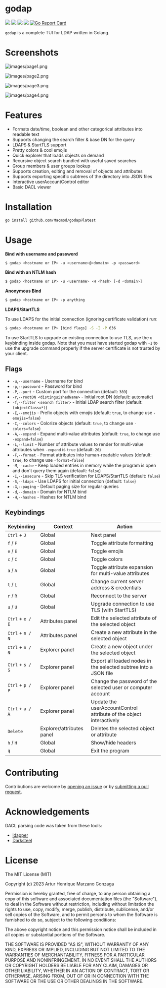 # godap

![](https://img.shields.io/github/go-mod/go-version/Macmod/godap) ![](https://img.shields.io/github/languages/code-size/Macmod/godap) ![](https://img.shields.io/github/license/Macmod/godap) ![](https://img.shields.io/github/actions/workflow/status/Macmod/godap/release.yml) [![Go Report Card](https://goreportcard.com/badge/github.com/Macmod/godap)](https://goreportcard.com/report/github.com/Macmod/godap)

`godap` is a complete TUI for LDAP written in Golang.

# Screenshots

![images/page1.png](images/page1.png)

![images/page2.png](images/page2.png)

![images/page3.png](images/page3.png)

![images/page4.png](images/page4.png)

# Features

* Formats date/time, boolean and other categorical attributes into readable text
* Supports changing the search filter & base DN for the query
* LDAPS & StartTLS support
* Pretty colors & cool emojis
* Quick explorer that loads objects on demand
* Recursive object search bundled with useful saved searches
* Group members & user groups lookup
* Supports creation, editing and removal of objects and attributes
* Supports exporting specific subtrees of the directory into JSON files
* Interactive userAccountControl editor
* Basic DACL viewer

# Installation

```bash
go install github.com/Macmod/godap@latest
```

# Usage

**Bind with username and password**

```bash
$ godap <hostname or IP> -u <username>@<domain> -p <password>
```

**Bind with an NTLM hash**

```bash
$ godap <hostname or IP> -u <username> -H <hash> [-d <domain>]
```

**Anonymous Bind**

```bash
$ godap <hostname or IP> -p anything
```

**LDAPS/StartTLS**

To use LDAPS for the initial connection (ignoring certificate validation) run:

```bash
$ godap <hostname or IP> [bind flags] -S -I -P 636
```

To use StartTLS to upgrade an existing connection to use TLS, use the `u` keybinding inside godap. Note that you must have started godap with `-I` to use the upgrade command properly if the server certificate is not trusted by your client.

## Flags

* `-u`,`--username` - Username for bind
* `-p`,`--password` - Password for bind
* `-P`,`--port` - Custom port for the connection (default: `389`)
* `-r`,`--rootDN <distinguishedName>` - Initial root DN (default: automatic)
* `-f`,`--filter <search filter>` - Initial LDAP search filter (default: `(objectClass=*)`)
* `-E`,`--emojis` - Prefix objects with emojis (default: `true`, to change use `-emojis=false`)
* `-C`,`--colors` - Colorize objects (default: `true`, to change use `-colors=false`)
* `-A`,`--expand` - Expand multi-value attributes (default: `true`, to change use `-expand=false`)
* `-L`,`--limit` - Number of attribute values to render for multi-value attributes when `-expand` is `true` (default: `20`)
* `-F`,`--format` - Format attributes into human-readable values (default: `true`, to change use `-format=false`)
* `-M`,`--cache` - Keep loaded entries in memory while the program is open and don't query them again (default: `false`)
* `-I`,`--insecure` - Skip TLS verification for LDAPS/StartTLS (default: `false`)
* `-S`,`--ldaps` - Use LDAPS for initial connection (default: `false`)
* `-G`,`--paging` - Default paging size for regular queries
* `-d`,`--domain` - Domain for NTLM bind
* `-H`,`--hashes` - Hashes for NTLM bind

## Keybindings

| Keybinding                        | Context                                                     | Action                                                   |
| --------------------------------- | ----------------------------------------------------------- | ------------------------------------------------------------- |
| `Ctrl` + `J`                      | Global                                                      | Next panel                                                   |
| `f` / `F`                         | Global                                                      | Toggle attribute formatting                                  |
| `e` / `E`                         | Global                                                      | Toggle emojis                                                |
| `c` / `C`                         | Global                                                      | Toggle colors                                                |
| `a` / `A`                         | Global                                                      | Toggle attribute expansion for multi-value attributes        |
| `l` / `L`                           | Global                                                      | Change current server address & credentials                  |
| `r` / `R`                           | Global                                                      | Reconnect to the server                                       |
| `u` / `U`                           | Global                                                      | Upgrade connection to use TLS (with StartTLS)                |
| `Ctrl` + `e / E`                  | Attributes panel                                             | Edit the selected attribute of the selected object           |
| `Ctrl` + `n / N` | Attributes panel                                             | Create a new attribute in the selected object                |
| `Ctrl` + `n / N` | Explorer panel                                              | Create a new object under the selected object                 |
| `Ctrl` + `s / S`  | Explorer panel                                              | Export all loaded nodes in the selected subtree into a JSON file   |
| `Ctrl` + `p / P`                  | Explorer panel                              | Change the password of the selected user or computer account  |
| `Ctrl` + `a / A`                  | Explorer panel                              | Update the userAccountControl attribute of the object interactively |
| `Delete`                          | Explorer/attributes panel        | Deletes the selected object or attribute                      |
| `h` / `H`                               | Global                                                      | Show/hide headers                                             |
| `q`                               | Global                                                      | Exit the program                                              |

# Contributing

Contributions are welcome by [opening an issue](https://github.com/Macmod/godap/issues/new) or by [submitting a pull request](https://github.com/Macmod/godap/pulls).

# Acknowledgements

DACL parsing code was taken from these tools:

* [ldapper](https://github.com/Synzack/ldapper)
* [Darksteel](https://github.com/wjlab/Darksteel)

# License

The MIT License (MIT)

Copyright (c) 2023 Artur Henrique Marzano Gonzaga

Permission is hereby granted, free of charge, to any person obtaining a copy of this software and associated documentation files (the "Software"), to deal in the Software without restriction, including without limitation the rights to use, copy, modify, merge, publish, distribute, sublicense, and/or sell copies of the Software, and to permit persons to whom the Software is furnished to do so, subject to the following conditions:

The above copyright notice and this permission notice shall be included in all copies or substantial portions of the Software.

THE SOFTWARE IS PROVIDED "AS IS", WITHOUT WARRANTY OF ANY KIND, EXPRESS OR IMPLIED, INCLUDING BUT NOT LIMITED TO THE WARRANTIES OF MERCHANTABILITY, FITNESS FOR A PARTICULAR PURPOSE AND NONINFRINGEMENT. IN NO EVENT SHALL THE AUTHORS OR COPYRIGHT HOLDERS BE LIABLE FOR ANY CLAIM, DAMAGES OR OTHER LIABILITY, WHETHER IN AN ACTION OF CONTRACT, TORT OR OTHERWISE, ARISING FROM, OUT OF OR IN CONNECTION WITH THE SOFTWARE OR THE USE OR OTHER DEALINGS IN THE SOFTWARE.
